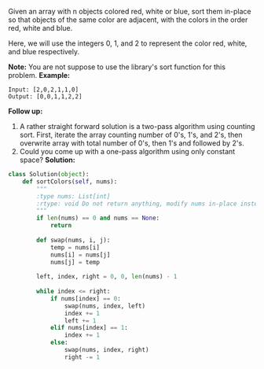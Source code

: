 Given an array with n objects colored red, white or blue, sort them in-place so that objects of the same color are adjacent, with the colors in the order red, white and blue.

Here, we will use the integers 0, 1, and 2 to represent the color red, white, and blue respectively.

**Note:** You are not suppose to use the library's sort function for this problem.
**Example:**
```
Input: [2,0,2,1,1,0]
Output: [0,0,1,1,2,2]
```
**Follow up:**
1. A rather straight forward solution is a two-pass algorithm using counting sort.
First, iterate the array counting number of 0's, 1's, and 2's, then overwrite array with total number of 0's, then 1's and followed by 2's.
2. Could you come up with a one-pass algorithm using only constant space?
**Solution:**
```python
class Solution(object):
    def sortColors(self, nums):
        """
        :type nums: List[int]
        :rtype: void Do not return anything, modify nums in-place instead.
        """
        if len(nums) == 0 and nums == None:
            return
            
        def swap(nums, i, j):
            temp = nums[i]
            nums[i] = nums[j]
            nums[j] = temp
        
        left, index, right = 0, 0, len(nums) - 1
                    
        while index <= right:
            if nums[index] == 0:
                swap(nums, index, left)
                index += 1
                left += 1
            elif nums[index] == 1:
                index += 1
            else:
                swap(nums, index, right)
                right -= 1
```
